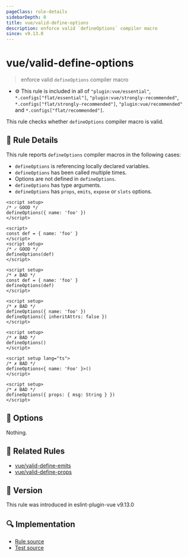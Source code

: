 ```yaml
---
pageClass: rule-details
sidebarDepth: 0
title: vue/valid-define-options
description: enforce valid `defineOptions` compiler macro
since: v9.13.0
---
```


# vue/valid-define-options

> enforce valid `defineOptions` compiler macro

- :gear: This rule is included in all of `"plugin:vue/essential"`, `*.configs["flat/essential"]`, `"plugin:vue/strongly-recommended"`, `*.configs["flat/strongly-recommended"]`, `"plugin:vue/recommended"` and `*.configs["flat/recommended"]`.

This rule checks whether `defineOptions` compiler macro is valid.

## :book: Rule Details

This rule reports `defineOptions` compiler macros in the following cases:

- `defineOptions` is referencing locally declared variables.
- `defineOptions` has been called multiple times.
- Options are not defined in `defineOptions`.
- `defineOptions` has type arguments.
- `defineOptions` has `props`, `emits`, `expose` or `slots` options.

<eslint-code-block :rules="{'vue/valid-define-options': ['error']}">

```vue
<script setup>
/* ✓ GOOD */
defineOptions({ name: 'foo' })
</script>
```

</eslint-code-block>

<eslint-code-block :rules="{'vue/valid-define-options': ['error']}">

```vue
<script>
const def = { name: 'foo' }
</script>
<script setup>
/* ✓ GOOD */
defineOptions(def)
</script>
```

</eslint-code-block>

<eslint-code-block :rules="{'vue/valid-define-options': ['error']}">

```vue
<script setup>
/* ✗ BAD */
const def = { name: 'foo' }
defineOptions(def)
</script>
```

</eslint-code-block>

<eslint-code-block :rules="{'vue/valid-define-options': ['error']}">

```vue
<script setup>
/* ✗ BAD */
defineOptions({ name: 'foo' })
defineOptions({ inheritAttrs: false })
</script>
```

</eslint-code-block>

<eslint-code-block :rules="{'vue/valid-define-options': ['error']}">

```vue
<script setup>
/* ✗ BAD */
defineOptions()
</script>
```

</eslint-code-block>

<eslint-code-block :rules="{'vue/valid-define-options': ['error']}">

```vue
<script setup lang="ts">
/* ✗ BAD */
defineOptions<{ name: 'Foo' }>()
</script>
```

</eslint-code-block>

<eslint-code-block :rules="{'vue/valid-define-options': ['error']}">

```vue
<script setup>
/* ✗ BAD */
defineOptions({ props: { msg: String } })
</script>
```

</eslint-code-block>

## :wrench: Options

Nothing.

## :couple: Related Rules

- [vue/valid-define-emits](https://github.com/vuejs/eslint-plugin-vue/tree/refs/tags/master/docs/rules/valid-define-emits.md)
- [vue/valid-define-props](https://github.com/vuejs/eslint-plugin-vue/tree/refs/tags/master/docs/rules/valid-define-props.md)

## :rocket: Version

This rule was introduced in eslint-plugin-vue v9.13.0

## :mag: Implementation

- [Rule source](https://github.com/vuejs/eslint-plugin-vue/blob/master/lib/rules/valid-define-options.js)
- [Test source](https://github.com/vuejs/eslint-plugin-vue/blob/master/tests/lib/rules/valid-define-options.js)
